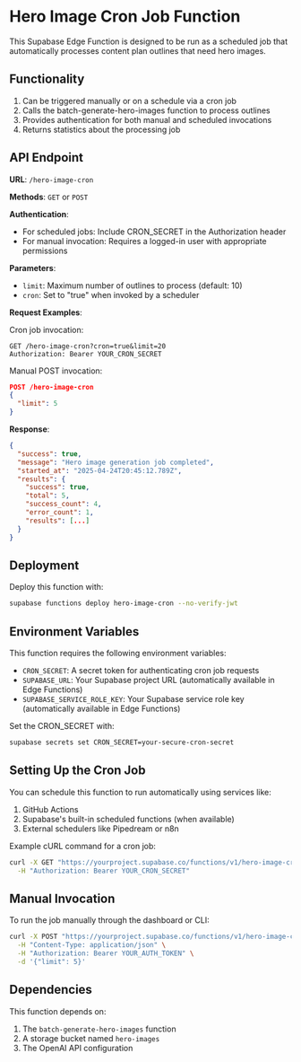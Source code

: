 # Hero Image Cron Job Function

This Supabase Edge Function is designed to be run as a scheduled job that automatically processes content plan outlines that need hero images.

## Functionality

1. Can be triggered manually or on a schedule via a cron job
2. Calls the batch-generate-hero-images function to process outlines
3. Provides authentication for both manual and scheduled invocations
4. Returns statistics about the processing job

## API Endpoint

**URL**: `/hero-image-cron`

**Methods**: `GET` or `POST`

**Authentication**:
- For scheduled jobs: Include CRON_SECRET in the Authorization header
- For manual invocation: Requires a logged-in user with appropriate permissions

**Parameters**:
- `limit`: Maximum number of outlines to process (default: 10)
- `cron`: Set to "true" when invoked by a scheduler

**Request Examples**:

Cron job invocation:
```
GET /hero-image-cron?cron=true&limit=20
Authorization: Bearer YOUR_CRON_SECRET
```

Manual POST invocation:
```json
POST /hero-image-cron
{
  "limit": 5
}
```

**Response**:
```json
{
  "success": true,
  "message": "Hero image generation job completed",
  "started_at": "2025-04-24T20:45:12.789Z",
  "results": {
    "success": true,
    "total": 5,
    "success_count": 4,
    "error_count": 1,
    "results": [...]
  }
}
```

## Deployment

Deploy this function with:

```bash
supabase functions deploy hero-image-cron --no-verify-jwt
```

## Environment Variables

This function requires the following environment variables:

- `CRON_SECRET`: A secret token for authenticating cron job requests
- `SUPABASE_URL`: Your Supabase project URL (automatically available in Edge Functions)
- `SUPABASE_SERVICE_ROLE_KEY`: Your Supabase service role key (automatically available in Edge Functions)

Set the CRON_SECRET with:

```bash
supabase secrets set CRON_SECRET=your-secure-cron-secret
```

## Setting Up the Cron Job

You can schedule this function to run automatically using services like:

1. GitHub Actions
2. Supabase's built-in scheduled functions (when available)
3. External schedulers like Pipedream or n8n

Example cURL command for a cron job:

```bash
curl -X GET "https://yourproject.supabase.co/functions/v1/hero-image-cron?cron=true&limit=20" \
  -H "Authorization: Bearer YOUR_CRON_SECRET"
```

## Manual Invocation

To run the job manually through the dashboard or CLI:

```bash
curl -X POST "https://yourproject.supabase.co/functions/v1/hero-image-cron" \
  -H "Content-Type: application/json" \
  -H "Authorization: Bearer YOUR_AUTH_TOKEN" \
  -d '{"limit": 5}'
```

## Dependencies

This function depends on:
1. The `batch-generate-hero-images` function
2. A storage bucket named `hero-images`
3. The OpenAI API configuration